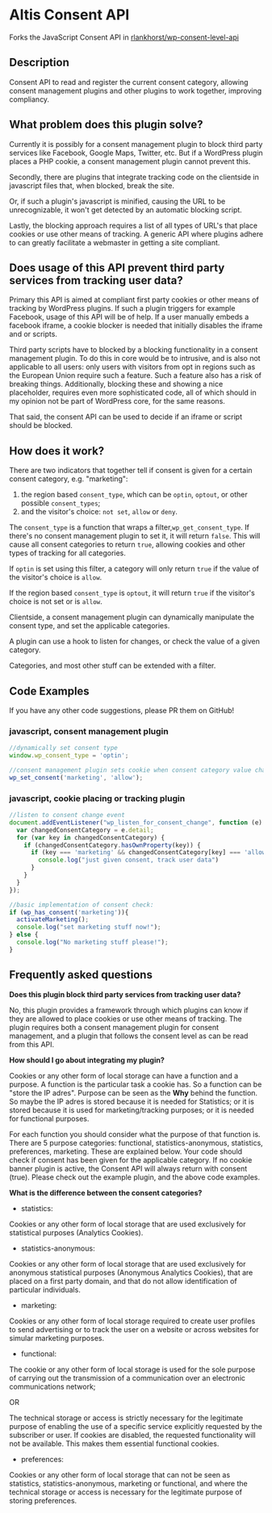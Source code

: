 # Altis Consent API

Forks the JavaScript Consent API in [rlankhorst/wp-consent-level-api](https://github.com/rlankhorst/wp-consent-level-api)

## Description

Consent API to read and register the current consent category, allowing consent management plugins and other plugins to work together, improving compliancy.

## What problem does this plugin solve?

Currently it is possibly for a consent management plugin to block third party services like Facebook, Google Maps, Twitter, etc. But if a WordPress plugin places a PHP cookie, a consent management plugin cannot prevent this.

Secondly, there are plugins that integrate tracking code on the clientside in javascript files that, when blocked, break the site.

Or, if such a plugin's javascript is minified, causing the URL to be unrecognizable, it won't get detected by an automatic blocking script.

Lastly, the blocking approach requires a list of all types of URL's that place cookies or use other means of tracking. A generic API where plugins adhere to can greatly
facilitate a webmaster in getting a site compliant.

## Does usage of this API prevent third party services from tracking user data?

Primary this API is aimed at compliant first party cookies or other means of tracking by WordPress plugins. If such a plugin triggers for example Facebook, usage of this API will be of help. If a user manually embeds a facebook iframe, a cookie blocker is needed that initially disables the iframe and or scripts.

Third party scripts have to blocked by a blocking functionality in a consent management plugin. To do this in core would be to intrusive, and is also not applicable to all users: only users with visitors from opt in regions such as the European Union require such a feature. Such a feature also has a risk of breaking things. Additionally, blocking these and showing a nice placeholder, requires even more sophisticated code, all of which should in my opinion not be part of WordPress core, for the same reasons.

That said, the consent API can be used to decide if an iframe or script should be blocked.

## How does it work?

There are two indicators that together tell if consent is given for a certain consent category, e.g. "marketing":

1) the region based `consent_type`, which
can be `optin`, `optout`, or other possible `consent_types`;
2) and the visitor's choice: `not set`, `allow` or `deny`.

The `consent_type` is a function that wraps a filter,`wp_get_consent_type`. If there's no consent management plugin to set it, it will return `false`. This will cause all consent categories to return `true`, allowing cookies and other types of tracking for all categories.

If `optin` is set using this filter, a category will only return `true` if the value of the visitor's choice is `allow`.

If the region based `consent_type` is `optout`, it will return `true` if the visitor's choice is not set or is `allow`.

Clientside, a consent management plugin can dynamically manipulate the consent type, and set the applicable categories.

A plugin can use a hook to listen for changes, or check the value of a given category.

Categories, and most other stuff can be extended with a filter.

## Code Examples

If you have any other code suggestions, please PR them on GitHub!

### javascript, consent management plugin
```javascript
//dynamically set consent type
window.wp_consent_type = 'optin';

//consent management plugin sets cookie when consent category value changes
wp_set_consent('marketing', 'allow');
```

### javascript, cookie placing or tracking plugin
```javascript
//listen to consent change event
document.addEventListener("wp_listen_for_consent_change", function (e) {
  var changedConsentCategory = e.detail;
  for (var key in changedConsentCategory) {
    if (changedConsentCategory.hasOwnProperty(key)) {
      if (key === 'marketing' && changedConsentCategory[key] === 'allow') {
        console.log("just given consent, track user data")
      }
    }
  }
});

//basic implementation of consent check:
if (wp_has_consent('marketing')){
  activateMarketing();
  console.log("set marketing stuff now!");
} else {
  console.log("No marketing stuff please!");
}
```

Frequently asked questions
--------------------------
**Does this plugin block third party services from tracking user data?**

No, this plugin provides a framework through which plugins can know if they are allowed to place cookies or use other means of tracking.
The plugin requires both a consent management plugin for consent management, and a plugin that follows the consent level as can be read from this API.

**How should I go about integrating my plugin?**

Cookies or any other form of local storage can have a function and a purpose. A function is the particular task a cookie has. So a function can be "store the IP adres". Purpose can be seen as the **Why** behind the function. So maybe the IP adres is stored because it is needed for Statistics; or it is stored because it is used for marketing/tracking purposes; or it is needed for functional purposes.

For each function you should consider what the purpose of that function is. There are 5 purpose categories:
functional, statistics-anonymous, statistics, preferences, marketing. These are explained below. Your code should check if consent has been given for the applicable category. If no cookie banner plugin is active,
the Consent API will always return with consent (true).
Please check out the example plugin, and the above code examples.

**What is the difference between the consent categories?**

- statistics:

Cookies or any other form of local storage that are used exclusively for statistical purposes (Analytics Cookies).

- statistics-anonymous:

Cookies or any other form of local storage that are used exclusively for anonymous statistical purposes (Anonymous Analytics Cookies), that are placed on a first party domain, and that do not allow identification of particular individuals.

- marketing:

Cookies or any other form of local storage required to create user profiles to send advertising or to track the user on a website or across websites for simular marketing purposes.

- functional:

The cookie or any other form of local storage is used for the sole purpose of carrying out the transmission of a
communication over an electronic communications network;

OR

The technical storage or access is strictly necessary for the legitimate
purpose of enabling the use of a specific service explicitly requested by the subscriber or
user. If cookies are disabled, the requested functionality will not be available. This makes them essential functional cookies.

- preferences:

Cookies or any other form of local storage that can not be seen as statistics, statistics-anonymous, marketing or functional, and where the technical storage or access is necessary for the legitimate purpose of storing preferences.
